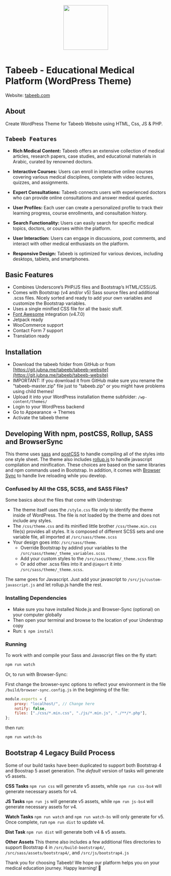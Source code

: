 <p align="center"><img src="https://tabeeb.com/wp-content/uploads/2022/09/Logo-grey-en.svg " width="140" height="auto" style="margin-bottom: 8px;"></p>

# Tabeeb - Educational Medical Platform (WordPress Theme)

Website: [tabeeb.com](https://tabeeb.com)

## About

Create WordPress Theme for Tabeeb Website using HTML, Css, JS & PHP.

## `Tabeeb Features`

- **Rich Medical Content:** Tabeeb offers an extensive collection of medical articles, research papers, case studies, and educational materials in Arabic, curated by renowned doctors.

- **Interactive Courses:** Users can enroll in interactive online courses covering various medical disciplines, complete with video lectures, quizzes, and assignments.

- **Expert Consultations:** Tabeeb connects users with experienced doctors who can provide online consultations and answer medical queries.

- **User Profiles:** Each user can create a personalized profile to track their learning progress, course enrollments, and consultation history.

- **Search Functionality:** Users can easily search for specific medical topics, doctors, or courses within the platform.

- **User Interaction:** Users can engage in discussions, post comments, and interact with other medical enthusiasts on the platform.

- **Responsive Design:** Tabeeb is optimized for various devices, including desktops, tablets, and smartphones.

## Basic Features

- Combines Underscore’s PHP/JS files and Bootstrap’s HTML/CSS/JS.
- Comes with Bootstrap (v4 and/or v5) Sass source files and additional .scss files. Nicely sorted and ready to add your own variables and customize the Bootstrap variables.
- Uses a single minified CSS file for all the basic stuff.
- [Font Awesome](http://fortawesome.github.io/Font-Awesome/) integration (v4.7.0)
- Jetpack ready
- WooCommerce support
- Contact Form 7 support
- Translation ready

## Installation

- Download the tabeeb folder from GitHub or from [https://git.jubna.me/tabeeb/tabeeb-website](https://git.jubna.me/tabeeb/tabeeb-website)
- IMPORTANT: If you download it from GitHub make sure you rename the "tabeeb-master.zip" file just to "tabeeb.zip" or you might have problems using child themes!
- Upload it into your WordPress installation theme subfolder: `/wp-content/themes/`
- Login to your WordPress backend
- Go to Appearance → Themes
- Activate the tabeeb theme

## Developing With npm, postCSS, Rollup, SASS and BrowserSync

This theme uses [sass](https://www.npmjs.com/package/sass) and [postCSS](https://postcss.org) to handle compiling all of the styles into one style sheet. The theme also includes [rollup.js](https://www.rollupjs.org/) to handle javascript compilation and minification. These choices are based on the same libraries and npm commands used in Bootstrap. In addition, it comes with [Browser Sync](http://browsersync.io) to handle live reloading while you develop.

### Confused by All the CSS, SCSS, and SASS Files?

Some basics about the files that come with Understrap:

- The theme itself uses the `/style.css` file only to identify the theme inside of WordPress. The file is not loaded by the theme and does not include any styles.
- The `/css/theme.css` and its minified little brother `/css/theme.min.css` file(s) provides all styles. It is composed of different SCSS sets and one variable file, all imported at `/src/sass/theme.scss`
- Your design goes into: `/src/sass/theme`.
  - Override Bootstrap by addind your variables to the `/src/sass/theme/_theme_variables.scss`
  - Add your custom styles to the `/src/sass/theme/_theme.scss` file
  - Or add other .scss files into it and `@import` it into `/src/sass/theme/_theme.scss`.

The same goes for Javascript. Just add your javascript to `/src/js/custom-javascript.js` and let rollup.js handle the rest.

### Installing Dependencies

- Make sure you have installed Node.js and Browser-Sync (optional) on your computer globally
- Then open your terminal and browse to the location of your Understrap copy
- Run: `$ npm install`

### Running

To work with and compile your Sass and Javascript files on the fly start:

```bash
npm run watch
```

Or, to run with Browser-Sync:

First change the browser-sync options to reflect your environment in the file `/build/browser-sync.config.js` in the beginning of the file:

```javascript
module.exports = {
	proxy: "localhost/", // Change here
	notify: false,
	files: ["./css/*.min.css", "./js/*.min.js", "./**/*.php"],
};
```

then run:

```bash
npm run watch-bs
```

## Bootstrap 4 Legacy Build Process

Some of our build tasks have been duplicated to support both Bootstrap 4 and Boostrap 5 asset generation. The _default_ version of tasks will generate v5 assets.

**CSS Tasks** `npm run css` will generate v5 assets, while `npm run css-bs4` will generate necessary assets for v4.

**JS Tasks** `npm run js` will generate v5 assets, while `npm run js-bs4` will generate necessary assets for v4.

**Watch Tasks** `npm run watch` and `npm run watch-bs` will only generate for v5. Once complete, run `npm run dist` to update v4.

**Dist Task** `npm run dist` will generate both v4 & v5 assets.

**Other Assets** This theme also includes a few additional files directories to support Bootstrap 4 in `/src/build-bootstrap4/`, `/src/sass/assets/bootstrap4/`, and `/src/js/bootstrap4.js`

Thank you for choosing Tabeeb! We hope our platform helps you on your medical education journey. Happy learning! 🚀
